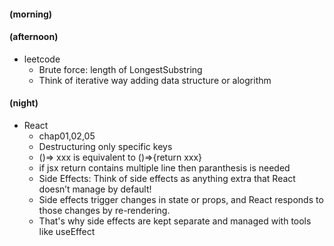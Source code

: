 #### (morning)

#### (afternoon)

- leetcode
  - Brute force: length of LongestSubstring
  - Think of iterative way adding data structure or alogrithm

#### (night)

- React
  - chap01,02,05
  - Destructuring only specific keys
  - ()=> xxx is equivalent to ()=>{return xxx}
  - if jsx return contains multiple line then paranthesis is needed
  - Side Effects: Think of side effects as anything extra that React doesn’t manage by default!
  - Side effects trigger changes in state or props, and React responds to those changes by re-rendering.
  - That's why side effects are kept separate and managed with tools like useEffect
